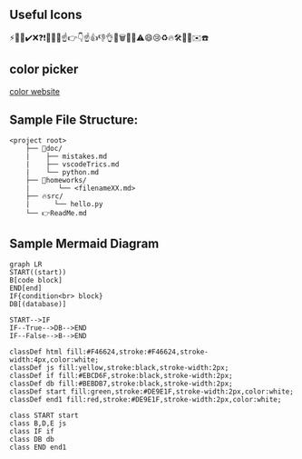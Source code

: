 ## Useful Icons

⚡️📄📝✔️❌❓❗️📌🔨💡☝️👉👇☝️👍👎👌💾🗑🐛📒⚠️😄😢♻️🔥🛠📐🎯✉️☎️

## color picker
[color website](https://www.webfx.com/web-design/color-picker/)

## Sample File Structure:

```output
<project root>
    ├── 📝doc/
    |    ├── mistakes.md 
    |    ├── vscodeTrics.md 
    |    └── python.md 
    ├── 🔨homeworks/
    |       └── <filenameXX.md>
    ├── 🔥src/
    |      └── hello.py 
    └── 👉ReadMe.md
```

## Sample Mermaid Diagram

```mermaid
graph LR
START((start))
B[code block]
END[end]
IF{condition<br> block}
DB[(database)]

START-->IF
IF--True-->DB-->END
IF--False-->B-->END

classDef html fill:#F46624,stroke:#F46624,stroke-width:4px,color:white;
classDef js fill:yellow,stroke:black,stroke-width:2px;
classDef if fill:#EBCD6F,stroke:black,stroke-width:2px;
classDef db fill:#BEBDB7,stroke:black,stroke-width:2px;
classDef start fill:green,stroke:#DE9E1F,stroke-width:2px,color:white;
classDef end1 fill:red,stroke:#DE9E1F,stroke-width:2px,color:white;

class START start
class B,D,E js
class IF if
class DB db
class END end1
```
